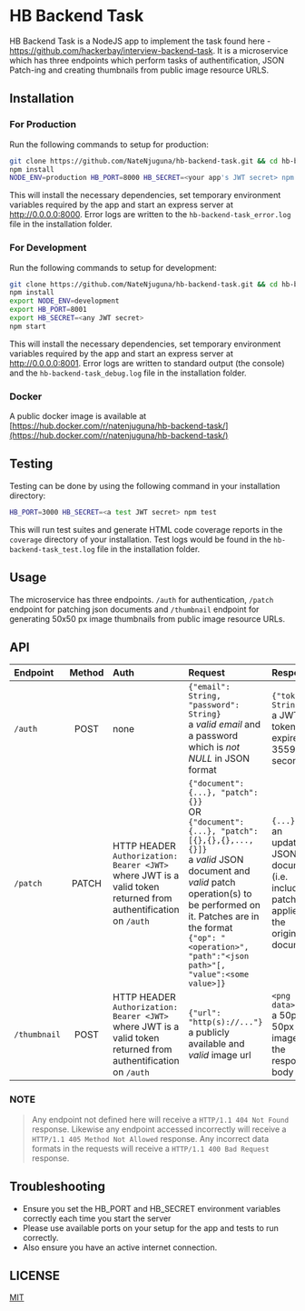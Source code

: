 # HB Backend Task

HB Backend Task is a NodeJS app to implement the task found here - https://github.com/hackerbay/interview-backend-task. It is a microservice which has three endpoints which perform tasks of authentification, JSON Patch-ing and creating thumbnails from public image resource URLS.

## Installation
### For Production

Run the following commands to setup for production:

```bash
git clone https://github.com/NateNjuguna/hb-backend-task.git && cd hb-backend-task
npm install
NODE_ENV=production HB_PORT=8000 HB_SECRET=<your app's JWT secret> npm start
```

This will install the necessary dependencies, set temporary environment variables required by the app and start an express server at <http://0.0.0.0:8000>. Error logs are written to the `hb-backend-task_error.log` file in the installation folder.

### For Development

Run the following commands to setup for development:

```bash
git clone https://github.com/NateNjuguna/hb-backend-task.git && cd hb-backend-task
npm install
export NODE_ENV=development
export HB_PORT=8001
export HB_SECRET=<any JWT secret>
npm start
```

This will install the necessary dependencies, set temporary environment variables required by the app and start an express server at <http://0.0.0.0:8001>. Error logs are written to standard output (the console) and the `hb-backend-task_debug.log` file in the installation folder.

### Docker
A public docker image is available at [https://hub.docker.com/r/natenjuguna/hb-backend-task/](https://hub.docker.com/r/natenjuguna/hb-backend-task/)

## Testing

Testing can be done by using the following command in your installation directory:

```bash
HB_PORT=3000 HB_SECRET=<a test JWT secret> npm test
```

This will run test suites and generate HTML code coverage reports in the `coverage` directory of your installation. Test logs would be found in the `hb-backend-task_test.log` file in the installation folder.

## Usage

The microservice has three endpoints. `/auth` for authentication, `/patch` endpoint for patching json documents and `/thumbnail` endpoint for generating 50x50 px image thumbnails from public image resource URLs.

## API

| Endpoint | Method | Auth | Request | Response |
| :--- | :---: | :--- | :--- | :--- |
| `/auth` | POST | none | `{"email": String, "password": String}`<br>a *valid email* and a password which is *not NULL* in JSON format | `{"token": String}`<br> a JWT token that expires in 3559 seconds |
| `/patch` | PATCH | HTTP HEADER<br>`Authorization: Bearer <JWT>`<br>where JWT is a valid token returned from authentification on `/auth` | `{"document": {...}, "patch": {}}`<br>OR<br>`{"document": {...}, "patch": [{},{},{},...,{}]}`<br>a *valid* JSON document and *valid* patch operation(s) to be performed on it. Patches are in the format<br>`{"op": "<operation>", "path":"<json path>"[, "value":<some value>]}` | `{...}`<br> an updated JSON document (i.e. including patches applied to the original document) |
| `/thumbnail` | POST | HTTP HEADER<br>`Authorization: Bearer <JWT>`<br>where JWT is a valid token returned from authentification on `/auth` | `{"url": "http(s)://..."}`<br>a publicly available and *valid* image url | `<png image data>`<br> a 50px by 50px png image in the response body |
### NOTE
> Any endpoint not defined here will receive a `HTTP/1.1 404 Not Found` response. Likewise any endpoint accessed incorrectly will receive a `HTTP/1.1 405 Method Not Allowed` response. Any incorrect data formats in the requests will receive a `HTTP/1.1 400 Bad Request` response.

## Troubleshooting

- Ensure you set the HB_PORT and HB_SECRET environment variables correctly each time you start the server
- Please use available ports on your setup for the app and tests to run correctly.
- Also ensure you have an active internet connection.

## LICENSE

[MIT](LICENSE)
